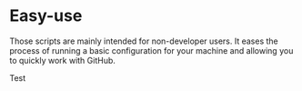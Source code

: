 # Easy-use

Those scripts are mainly intended for non-developer users. It eases the process of running a basic configuration for your machine and allowing you to quickly work with GitHub.

Test
